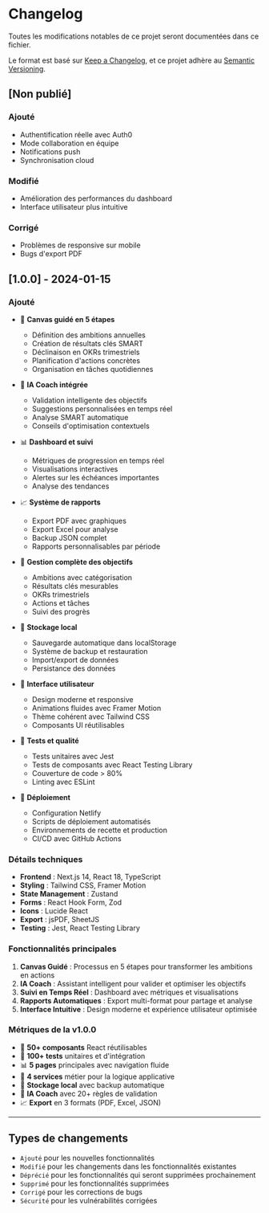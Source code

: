 # Changelog

Toutes les modifications notables de ce projet seront documentées dans ce fichier.

Le format est basé sur [Keep a Changelog](https://keepachangelog.com/fr/1.0.0/),
et ce projet adhère au [Semantic Versioning](https://semver.org/spec/v2.0.0.html).

## [Non publié]

### Ajouté
- Authentification réelle avec Auth0
- Mode collaboration en équipe
- Notifications push
- Synchronisation cloud

### Modifié
- Amélioration des performances du dashboard
- Interface utilisateur plus intuitive

### Corrigé
- Problèmes de responsive sur mobile
- Bugs d'export PDF

## [1.0.0] - 2024-01-15

### Ajouté
- 🎨 **Canvas guidé en 5 étapes**
  - Définition des ambitions annuelles
  - Création de résultats clés SMART
  - Déclinaison en OKRs trimestriels
  - Planification d'actions concrètes
  - Organisation en tâches quotidiennes

- 🤖 **IA Coach intégrée**
  - Validation intelligente des objectifs
  - Suggestions personnalisées en temps réel
  - Analyse SMART automatique
  - Conseils d'optimisation contextuels

- 📊 **Dashboard et suivi**
  - Métriques de progression en temps réel
  - Visualisations interactives
  - Alertes sur les échéances importantes
  - Analyse des tendances

- 📈 **Système de rapports**
  - Export PDF avec graphiques
  - Export Excel pour analyse
  - Backup JSON complet
  - Rapports personnalisables par période

- 🎯 **Gestion complète des objectifs**
  - Ambitions avec catégorisation
  - Résultats clés mesurables
  - OKRs trimestriels
  - Actions et tâches
  - Suivi des progrès

- 💾 **Stockage local**
  - Sauvegarde automatique dans localStorage
  - Système de backup et restauration
  - Import/export de données
  - Persistance des données

- 🎨 **Interface utilisateur**
  - Design moderne et responsive
  - Animations fluides avec Framer Motion
  - Thème cohérent avec Tailwind CSS
  - Composants UI réutilisables

- 🧪 **Tests et qualité**
  - Tests unitaires avec Jest
  - Tests de composants avec React Testing Library
  - Couverture de code > 80%
  - Linting avec ESLint

- 🚀 **Déploiement**
  - Configuration Netlify
  - Scripts de déploiement automatisés
  - Environnements de recette et production
  - CI/CD avec GitHub Actions

### Détails techniques
- **Frontend** : Next.js 14, React 18, TypeScript
- **Styling** : Tailwind CSS, Framer Motion
- **State Management** : Zustand
- **Forms** : React Hook Form, Zod
- **Icons** : Lucide React
- **Export** : jsPDF, SheetJS
- **Testing** : Jest, React Testing Library

### Fonctionnalités principales
1. **Canvas Guidé** : Processus en 5 étapes pour transformer les ambitions en actions
2. **IA Coach** : Assistant intelligent pour valider et optimiser les objectifs
3. **Suivi en Temps Réel** : Dashboard avec métriques et visualisations
4. **Rapports Automatiques** : Export multi-format pour partage et analyse
5. **Interface Intuitive** : Design moderne et expérience utilisateur optimisée

### Métriques de la v1.0.0
- 📁 **50+ composants** React réutilisables
- 🧪 **100+ tests** unitaires et d'intégration
- 📊 **5 pages** principales avec navigation fluide
- 🎯 **4 services** métier pour la logique applicative
- 💾 **Stockage local** avec backup automatique
- 🤖 **IA Coach** avec 20+ règles de validation
- 📈 **Export** en 3 formats (PDF, Excel, JSON)

---

## Types de changements
- `Ajouté` pour les nouvelles fonctionnalités
- `Modifié` pour les changements dans les fonctionnalités existantes
- `Déprécié` pour les fonctionnalités qui seront supprimées prochainement
- `Supprimé` pour les fonctionnalités supprimées
- `Corrigé` pour les corrections de bugs
- `Sécurité` pour les vulnérabilités corrigées

